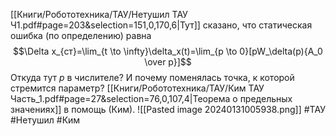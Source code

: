 [[Книги/Робототехника/ТАУ/Нетушил ТАУ Ч1.pdf#page=203&selection=151,0,170,6|Тут]] сказано, что статическая ошибка (по определению) равна $$\Delta x_{ст}=\lim_{t \to \infty}\delta_x(t)=\lim_{p \to 0}[pW_\delta(p){A_0 \over p}]$$
Откуда тут $p$ в числителе? И почему поменялась точка, к которой стремится параметр?
[[Книги/Робототехника/ТАУ/Ким ТАУ Часть_1.pdf#page=27&selection=76,0,107,4|Теорема о предельных значениях]] в помощь (Ким).
![[Pasted image 20240131005938.png]]
#ТАУ #Нетушил #Ким 